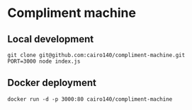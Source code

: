 Compliment machine
==================

Local development
-----------------

```
git clone git@github.com:cairo140/compliment-machine.git
PORT=3000 node index.js
```

Docker deployment
-----------------

```
docker run -d -p 3000:80 cairo140/compliment-machine
```
